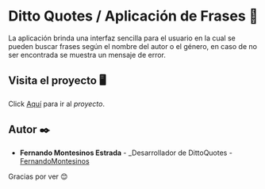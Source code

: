# Ditto Quotes / Aplicación de Frases 📜

La aplicación brinda una interfaz sencilla para el usuario en la cual se pueden buscar frases según el nombre del autor o el género, en caso de no ser encontrada se muestra un mensaje de error.

## Visita el proyecto 🖥
 Click [Aquí](https://fernandomontesinos.github.io/quotes-app/) para ir al _proyecto_.
 
## Autor ✒️

- **Fernando Montesinos Estrada** - _Desarrollador de DittoQuotes - [FernandoMontesinos](https://github.com/FernandoMontesinos)

Gracias por ver 😊
